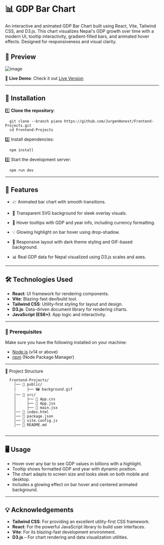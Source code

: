 # 📊 GDP Bar Chart

An interactive and animated GDP Bar Chart built using React, Vite, Tailwind CSS, and D3.js. This chart visualizes Nepal's GDP growth over time with a modern UI, tooltip interactivity, gradient-filled bars, and animated hover effects. Designed for responsiveness and visual clarity.

## 🎥 Preview
![image](https://github.com/user-attachments/assets/a8a549b8-4890-4832-b089-3424d6ddac2f)



🌟 **Live Demo**: Check it out [Live Version](https://pianobg.netlify.app/)

---

## 🚀 Installation  

1️⃣ **Clone the repository**:  
```
  git clone --branch piano https://github.com/JurgenHonest/Frontend-Projects.git
  cd Frontend-Projects

```
2️⃣ Install dependencies:
```
  npm install
```
3️⃣ Start the development server:
```
  npm run dev
```

---

## 🚀 Features  

- 📈 Animated bar chart with smooth transitions.

- 🧊 Transparent SVG background for sleek overlay visuals.

- 🌟 Hover tooltips with GDP and year info, including currency formatting.

- 💡 Glowing highlight on bar hover using drop-shadow.

- 🎨 Responsive layout with dark theme styling and GIF-based background.

- 📊 Real GDP data for Nepal visualized using D3.js scales and axes.

---

## 🛠️ Technologies Used  

- **React**: UI framework for rendering components.
- **Vite**: Blazing-fast dev/build tool.
- **Tailwind CSS**: Utility-first styling for layout and design.
- **D3.js**: Data-driven document library for rendering charts.
- **JavaScript (ES6+)**: App logic and interactivity.

---


### 🔧 Prerequisites  

Make sure you have the following installed on your machine:

- [Node.js](https://nodejs.org/) (v14 or above)
- [npm](https://www.npmjs.com/) (Node Package Manager)

---


📂 Project Structure
```
  Frontend-Projects/
    │── 📁 public/
    │     ├── 🖼️ background.gif
    │── 📁 src/
    │     ├── 📄 App.css
    │     ├── 📄 App.jsx
    │     ├── 📄 main.jsx
    │── 📄 index.html
    │── 📄 package.json
    │── 📄 vite.config.js
    │── 📄 README.md
   
```

---
## 🖥️ Usage
- Hover over any bar to see GDP values in billions with a highlight.
- Tooltip shows formatted GDP and year with dynamic position.
- The chart adapts to screen size and looks sleek on both mobile and desktop.
- Includes a glowing effect on bar hover and centered animated background.

---

## 💡 Acknowledgements
- **Tailwind CSS**: For providing an excellent utility-first CSS framework.
- **React**: For the powerful JavaScript library to build user interfaces.
- **Vite**: For its blazing-fast development environment.
- **D3.js** – For chart rendering and data visualization utilities.
